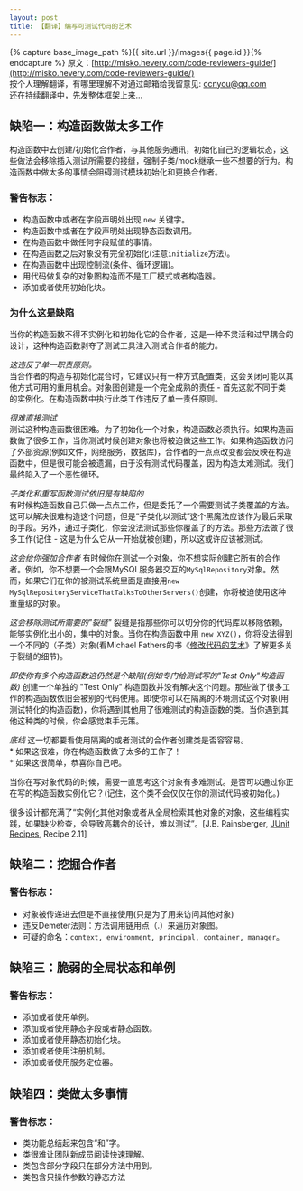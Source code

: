 ```yaml
---
layout: post
title: 【翻译】编写可测试代码的艺术
---
```

{% capture base_image_path %}{{ site.url }}/images{{ page.id }}{% endcapture %}
原文：[http://misko.hevery.com/code-reviewers-guide/](http://misko.hevery.com/code-reviewers-guide/)    
按个人理解翻译，有哪里理解不对通过邮箱给我留意见: ccnyou@qq.com    
还在持续翻译中，先发整体框架上来...

## 缺陷一：构造函数做太多工作
构造函数中去创建/初始化合作者，与其他服务通讯，初始化自己的逻辑状态，这些做法会移除插入测试所需要的接缝，强制子类/mock继承一些不想要的行为。构造函数中做太多的事情会阻碍测试模块初始化和更换合作者。

### 警告标志：  
* 构造函数中或者在字段声明处出现 `new` 关键字。
* 构造函数中或者在字段声明处出现静态函数调用。
* 在构造函数中做任何字段赋值的事情。
* 在构造函数之后对象没有完全初始化(注意`initialize`方法)。
* 在构造函数中出现控制流(条件、循环逻辑)。
* 用代码做复杂的对象图构造而不是工厂模式或者构造器。
* 添加或者使用初始化块。

### 为什么这是缺陷
当你的构造函数不得不实例化和初始化它的合作者，这是一种不灵活和过早耦合的设计，这种构造函数剥夺了测试工具注入测试合作者的能力。

*这违反了单一职责原则。*    
当合作者的构造与初始化混合时，它建议只有一种方式配置类，这会关闭可能以其他方式可用的重用机会。对象图创建是一个完全成熟的责任 - 首先这就不同于类的实例化。在构造函数中执行此类工作违反了单一责任原则。

*很难直接测试*    
测试这种构造函数很困难。为了初始化一个对象，构造函数必须执行。如果构造函数做了很多工作，当你测试时候创建对象也将被迫做这些工作。如果构造函数访问了外部资源(例如文件，网络服务，数据库)，合作者的一点点改变都会反映在构造函数中，但是很可能会被遗漏，由于没有测试代码覆盖，因为构造太难测试。我们最终陷入了一个恶性循环。

*子类化和重写函数测试依旧是有缺陷的*    
有时候构造函数自己只做一点点工作，但是委托了一个需要测试子类覆盖的方法。这可以解决很难构造这个问题，但是“子类化以测试”这个黑魔法应该作为最后采取的手段。另外，通过子类化，你会没法测试那些你覆盖了的方法。那些方法做了很多工作(记住 - 这是为什么它从一开始就被创建)，所以这或许应该被测试。

*这会给你强加合作者*
有时候你在测试一个对象，你不想实际创建它所有的合作者。例如，你不想要一个会跟MySQL服务器交互的`MySqlRepository`对象。然而，如果它们在你的被测试系统里面是直接用`new MySqlRepositoryServiceThatTalksToOtherServers()`创建，你将被迫使用这种重量级的对象。

*这会移除测试所需要的"裂缝"*
裂缝是指那些你可以切分你的代码库以移除依赖，能够实例化出小的，集中的对象。当你在构造函数中用 `new XYZ()`，你将没法得到一个不同的（子类）对象(看Michael Fathers的书《[修改代码的艺术](https://www.amazon.com/Working-Effectively-Legacy-Robert-Martin/dp/0131177052)》了解更多关于裂缝的细节)。

*即使你有多个构造函数这仍然是个缺陷(例如专门给测试写的"Test Only"构造函数)* 
创建一个单独的 "Test Only" 构造函数并没有解决这个问题。那些做了很多工作的构造函数依旧会被别的代码使用。即使你可以在隔离的环境测试这个对象(用测试特化的构造函数)，你将遇到其他用了很难测试的构造函数的类。当你遇到其他这种类的时候，你会感觉束手无策。

*底线*
这一切都要看使用隔离的或者测试的合作者创建类是否容容易。    
    * 如果这很难，你在构造函数做了太多的工作了！    
    * 如果这很简单，恭喜你自己吧。
    
当你在写对象代码的时候，需要一直思考这个对象有多难测试。是否可以通过你正在写的构造函数实例化它？(记住，这个类不会仅仅在你的测试代码被初始化。)

很多设计都充满了“实例化其他对象或者从全局检索其他对象的对象，这些编程实践，如果缺少检查，会导致高耦合的设计，难以测试”。[J.B. Rainsberger, [JUnit Recipes](http://www.manning.com/rainsberger/http://note.youdao.com/), Recipe 2.11]


## 缺陷二：挖掘合作者

### 警告标志： 
* 对象被传递进去但是不直接使用(只是为了用来访问其他对象)
* 违反Demeter法则：方法调用链用点（.）来遍历对象图。
* 可疑的命名：`context, environment, principal, container, manager`。


## 缺陷三：脆弱的全局状态和单例

### 警告标志： 
* 添加或者使用单例。
* 添加或者使用静态字段或者静态函数。
* 添加或者使用静态初始化块。
* 添加或者使用注册机制。
* 添加或者使用服务定位器。
 

## 缺陷四：类做太多事情

### 警告标志： 
* 类功能总结起来包含“和”字。
* 类很难让团队新成员阅读快速理解。
* 类包含部分字段只在部分方法中用到。
* 类包含只操作参数的静态方法


